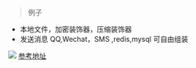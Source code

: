 ﻿> 例子

* 本地文件，加密装饰器，压缩装饰器
* 发送消息 QQ,Wechat，SMS ,redis,mysql 可自由组装

![](https://refactoringguru.cn/images/patterns/diagrams/decorator/example.png?id=eec9dc488f00c85f50e7)
[参考地址](https://refactoringguru.cn/design-patterns/decorator)